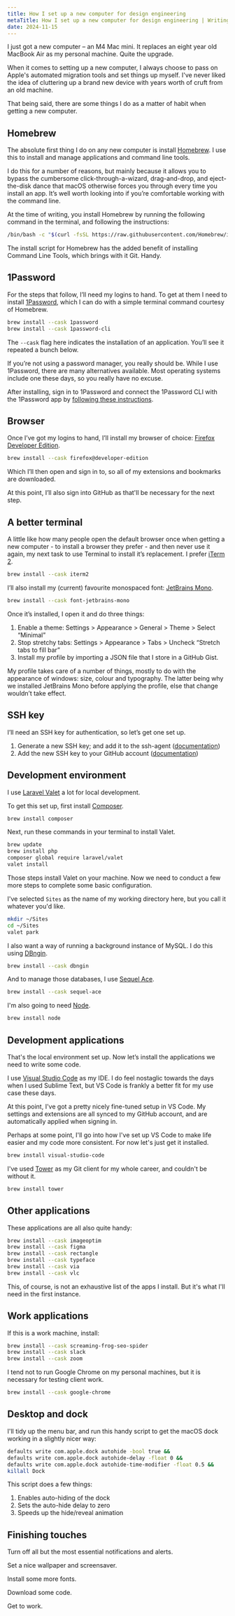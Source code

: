 ```yaml
---
title: How I set up a new computer for design engineering
metaTitle: How I set up a new computer for design engineering | Writing
date: 2024-11-15
---
```


I just got a new computer – an M4 Mac mini. It replaces an eight year old MacBook Air as my personal machine. Quite the upgrade.

When it comes to setting up a new computer, I always choose to pass on Apple's automated migration tools and set things up myself. I've never liked the idea of cluttering up a brand new device with years worth of cruft from an old machine.

That being said, there are some things I do as a matter of habit when getting a new computer.

## Homebrew

The absolute first thing I do on any new computer is install [Homebrew](https://brew.sh/). I use this to install and manage applications and command line tools.

I do this for a number of reasons, but mainly because it allows you to bypass the cumbersome click-through-a-wizard, drag-and-drop, and eject-the-disk dance that macOS otherwise forces you through every time you install an app. It’s well worth looking into if you’re comfortable working with the command line.

At the time of writing, you install Homebrew by running the following command in the terminal, and following the instructions:

```sh
/bin/bash -c "$(curl -fsSL https://raw.githubusercontent.com/Homebrew/install/HEAD/install.sh)"
```

The install script for Homebrew has the added benefit of installing Command Line Tools, which brings with it Git. Handy.

## 1Password

For the steps that follow, I’ll need my logins to hand. To get at them I need to install [1Password](https://1password.com/), which I can do with a simple terminal command courtesy of Homebrew.

```sh
brew install --cask 1password
brew install --cask 1password-cli
```

The `--cask` flag here indicates the installation of an application. You’ll see it repeated a bunch below.

If you’re not using a password manager, you really should be. While I use 1Password, there are many alternatives available. Most operating systems include one these days, so you really have no excuse.

After installing, sign in to 1Password and connect the 1Password CLI with the 1Password app by [following these instructions](https://developer.1password.com/docs/cli/about-biometric-unlock/).

## Browser

Once I’ve got my logins to hand, I’ll install my browser of choice: [Firefox Developer Edition](https://www.mozilla.org/en-GB/firefox/developer/).

```sh
brew install --cask firefox@developer-edition
```

Which I’ll then open and sign in to, so all of my extensions and bookmarks are downloaded.

At this point, I’ll also sign into GitHub as that'll be necessary for the next step.

## A better terminal

A little like how many people open the default browser once when getting a new computer - to install a browser they prefer - and then never use it again, my next task to use Terminal to install it’s replacement. I prefer [iTerm 2](https://iterm2.com/).

```sh
brew install --cask iterm2
```

I’ll also install my (current) favourite monospaced font: [JetBrains Mono](https://www.jetbrains.com/lp/mono/).

```sh
brew install --cask font-jetbrains-mono
```

Once it’s installed, I open it and do three things:

1. Enable a theme: Settings > Appearance > General > Theme > Select “Minimal”
2. Stop stretchy tabs: Settings > Appearance > Tabs > Uncheck “Stretch tabs to fill bar”
3. Install my profile by importing a JSON file that I store in a GitHub Gist.

My profile takes care of a number of things, mostly to do with the appearance of windows: size, colour and typography. The latter being why we installed JetBrains Mono before applying the profile, else that change wouldn’t take effect.

## SSH key

I’ll need an SSH key for authentication, so let’s get one set up.

1. Generate a new SSH key; and add it to the ssh-agent ([documentation](https://docs.github.com/en/authentication/connecting-to-github-with-ssh/generating-a-new-ssh-key-and-adding-it-to-the-ssh-agent))
2. Add the new SSH key to your GitHub account ([documentation](https://docs.github.com/en/authentication/connecting-to-github-with-ssh/adding-a-new-ssh-key-to-your-github-account))

## Development environment

I use [Laravel Valet](https://laravel.com/docs/11.x/valet) a lot for local development.

To get this set up, first install [Composer](https://getcomposer.org/).

```sh
brew install composer
```

Next, run these commands in your terminal to install Valet.

```sh
brew update
brew install php
composer global require laravel/valet
valet install
```

Those steps install Valet on your machine. Now we need to conduct a few more steps to complete some basic configuration.

I've selected `Sites` as the name of my working directory here, but you call it whatever you'd like.

```sh
mkdir ~/Sites
cd ~/Sites
valet park
```

I also want a way of running a background instance of MySQL. I do this using [DBngin](https://dbngin.com/).

```sh
brew install --cask dbngin
```

And to manage those databases, I use [Sequel Ace](https://sequel-ace.com/).

```sh
brew install --cask sequel-ace
```

I'm also going to need [Node](https://nodejs.org/en).

```sh
brew install node
```

## Development applications

That's the local environment set up. Now let’s install the applications we need to write some code.

I use [Visual Studio Code](https://code.visualstudio.com/) as my IDE. I do feel nostaglic towards the days when I used Sublime Text, but VS Code is frankly a better fit for my use case these days.

At this point, I've got a pretty nicely fine-tuned setup in VS Code. My settings and extensions are all synced to my GitHub account, and are automatically applied when signing in.

Perhaps at some point, I'll go into how I've set up VS Code to make life easier and my code more consistent. For now let's just get it installed.

```sh
brew install visual-studio-code
```

I've used [Tower](https://www.git-tower.com/mac) as my Git client for my whole career, and couldn't be without it.

```sh
brew install tower
```

## Other applications

These applications are all also quite handy:

```sh
brew install --cask imageoptim
brew install --cask figma
brew install --cask rectangle
brew install --cask typeface
brew install --cask via
brew install --cask vlc
```

This, of course, is not an exhaustive list of the apps I install. But it's what I'll need in the first instance.

## Work applications

If this is a work machine, install:

```sh
brew install --cask screaming-frog-seo-spider
brew install --cask slack
brew install --cask zoom
```

I tend not to run Google Chrome on my personal machines, but it is necessary for testing client work.

```sh
brew install --cask google-chrome
```

## Desktop and dock

I'll tidy up the menu bar, and run this handy script to get the macOS dock working in a slightly nicer way:

```sh
defaults write com.apple.dock autohide -bool true &&
defaults write com.apple.dock autohide-delay -float 0 &&
defaults write com.apple.dock autohide-time-modifier -float 0.5 &&
killall Dock
```

This script does a few things:

1. Enables auto-hiding of the dock
2. Sets the auto-hide delay to zero
3. Speeds up the hide/reveal animation

## Finishing touches

Turn off all but the most essential notifications and alerts.

Set a nice wallpaper and screensaver.

Install some more fonts.

Download some code.

Get to work.
